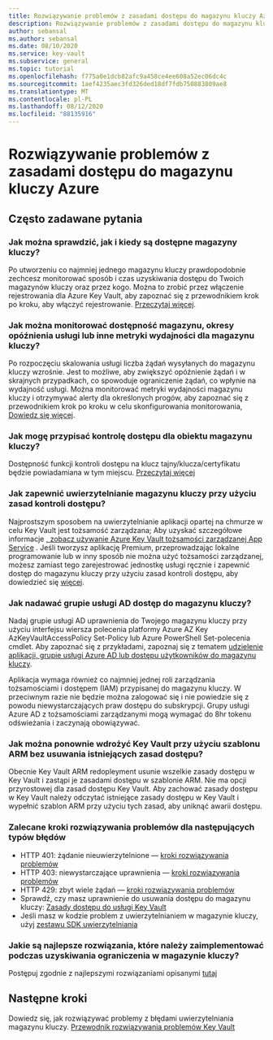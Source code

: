 ```yaml
---
title: Rozwiązywanie problemów z zasadami dostępu do magazynu kluczy Azure
description: Rozwiązywanie problemów z zasadami dostępu do magazynu kluczy Azure
author: sebansal
ms.author: sebansal
ms.date: 08/10/2020
ms.service: key-vault
ms.subservice: general
ms.topic: tutorial
ms.openlocfilehash: f775a0e1dcb82afc9a458ce4ee608a52ec06dc4c
ms.sourcegitcommit: 1aef4235aec3fd326ded18df7fdb750883809ae8
ms.translationtype: MT
ms.contentlocale: pl-PL
ms.lasthandoff: 08/12/2020
ms.locfileid: "88135916"
---
```

# <a name="troubleshooting-azure-key-vault-access-policy-issues"></a>Rozwiązywanie problemów z zasadami dostępu do magazynu kluczy Azure

## <a name="frequently-asked-questions"></a>Często zadawane pytania

### <a name="how-can-i-identify-how-and-when-key-vaults-are-accessed"></a>Jak można sprawdzić, jak i kiedy są dostępne magazyny kluczy?
Po utworzeniu co najmniej jednego magazynu kluczy prawdopodobnie zechcesz monitorować sposób i czas uzyskiwania dostępu do Twoich magazynów kluczy oraz przez kogo. Można to zrobić przez włączenie rejestrowania dla Azure Key Vault, aby zapoznać się z przewodnikiem krok po kroku, aby włączyć rejestrowanie. [Przeczytaj więcej](https://docs.microsoft.com/azure/key-vault/general/logging).

### <a name="how-can-i-monitor-vault-availability-service-latency-periods-or-other-performance-metrics-for-key-vault"></a>Jak można monitorować dostępność magazynu, okresy opóźnienia usługi lub inne metryki wydajności dla magazynu kluczy?
Po rozpoczęciu skalowania usługi liczba żądań wysyłanych do magazynu kluczy wzrośnie. Jest to możliwe, aby zwiększyć opóźnienie żądań i w skrajnych przypadkach, co spowoduje ograniczenie żądań, co wpłynie na wydajność usługi. Można monitorować metryki wydajności magazynu kluczy i otrzymywać alerty dla określonych progów, aby zapoznać się z przewodnikiem krok po kroku w celu skonfigurowania monitorowania, [Dowiedz się więcej](https://docs.microsoft.com/azure/key-vault/general/alert).

### <a name="how-can-i-assign-access-control-per-key-vault-object"></a>Jak mogę przypisać kontrolę dostępu dla obiektu magazynu kluczy? 
Dostępność funkcji kontroli dostępu na klucz tajny/klucza/certyfikatu będzie powiadamiana w tym miejscu. [Przeczytaj więcej](https://feedback.azure.com/forums/906355-azure-key-vault/suggestions/.32213176-per-secret-key-certificate-access-control)

### <a name="how-can-i-provide-key-vault-authenticate-using-access-control-policy"></a>Jak zapewnić uwierzytelnianie magazynu kluczy przy użyciu zasad kontroli dostępu?
Najprostszym sposobem na uwierzytelnianie aplikacji opartej na chmurze w celu Key Vault jest tożsamość zarządzana; Aby uzyskać szczegółowe informacje [, zobacz używanie Azure Key Vault tożsamości zarządzanej App Service]( https://docs.microsoft.com/azure/key-vault/general/managed-identity) .
Jeśli tworzysz aplikację Premium, przeprowadzając lokalne programowanie lub w inny sposób nie można użyć tożsamości zarządzanej, możesz zamiast tego zarejestrować jednostkę usługi ręcznie i zapewnić dostęp do magazynu kluczy przy użyciu zasad kontroli dostępu, aby dowiedzieć się [więcej](https://docs.microsoft.com/azure/key-vault/general/group-permissions-for-apps).


### <a name="how-can-i-give-the-ad-group-access-to-the-key-vault"></a>Jak nadawać grupie usługi AD dostęp do magazynu kluczy?
Nadaj grupie usługi AD uprawnienia do Twojego magazynu kluczy przy użyciu interfejsu wiersza polecenia platformy Azure AZ Key AzKeyVaultAccessPolicy Set-Policy lub Azure PowerShell Set-polecenia cmdlet. Aby zapoznać się z przykładami, zapoznaj się z tematem [udzielenie aplikacji, grupie usługi Azure AD lub dostępu użytkowników do magazynu kluczy](https://docs.microsoft.com/azure/key-vault/general/group-permissions-for-apps#give-the-principal-access-to-your-key-vault).

Aplikacja wymaga również co najmniej jednej roli zarządzania tożsamościami i dostępem (IAM) przypisanej do magazynu kluczy. W przeciwnym razie nie będzie można zalogować się i nie powiedzie się z powodu niewystarczających praw dostępu do subskrypcji. Grupy usługi Azure AD z tożsamościami zarządzanymi mogą wymagać do 8hr tokenu odświeżania i zaczynają obowiązywać.

### <a name="how-can-i-redeploy-key-vault-with-arm-template-without-deleting-existing-access-policies"></a>Jak można ponownie wdrożyć Key Vault przy użyciu szablonu ARM bez usuwania istniejących zasad dostępu?
Obecnie Key Vault ARM redopleyment usunie wszelkie zasady dostępu w Key Vault i zastąpi je zasadami dostępu w szablonie ARM. Nie ma opcji przyrostowej dla zasad dostępu Key Vault. Aby zachować zasady dostępu w Key Vault należy odczytać istniejące zasady dostępu w Key Vault i wypełnić szablon ARM przy użyciu tych zasad, aby uniknąć awarii dostępu.

### <a name="recommended-troubleshooting-steps-for-following-error-types"></a>Zalecane kroki rozwiązywania problemów dla następujących typów błędów
* HTTP 401: żądanie nieuwierzytelnione — [kroki rozwiązywania problemów](https://docs.microsoft.com/azure/key-vault/general/rest-error-codes#http-401-unauthenticated-request)
* HTTP 403: niewystarczające uprawnienia — [kroki rozwiązywania problemów](https://docs.microsoft.com/azure/key-vault/general/rest-error-codes#http-403-insufficient-permissions)
* HTTP 429: zbyt wiele żądań — [kroki rozwiązywania problemów](https://docs.microsoft.com/azure/key-vault/general/rest-error-codes#http-429-too-many-requests)
* Sprawdź, czy masz uprawnienie do usuwania dostępu do magazynu kluczy: [Zasady dostępu do usługi Key Vault](https://docs.microsoft.com/azure/key-vault/general/group-permissions-for-apps)
* Jeśli masz w kodzie problem z uwierzytelnianiem w magazynie kluczy, użyj [zestawu SDK uwierzytelniania](https://azure.github.io/azure-sdk/posts/2020-02-25/defaultazurecredentials.html)

### <a name="what-are-the-best-practices-i-should-implement-when-key-vault-is-getting-throttled"></a>Jakie są najlepsze rozwiązania, które należy zaimplementować podczas uzyskiwania ograniczenia w magazynie kluczy?
Postępuj zgodnie z najlepszymi rozwiązaniami opisanymi [tutaj](https://docs.microsoft.com/azure/key-vault/general/overview-throttling#how-to-throttle-your-app-in-response-to-service-limits)

## <a name="next-steps"></a>Następne kroki

Dowiedz się, jak rozwiązywać problemy z błędami uwierzytelniania magazynu kluczy. [Przewodnik rozwiązywania problemów Key Vault](https://docs.microsoft.com/azure/key-vault/general/rest-error-codes)
